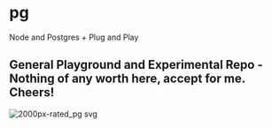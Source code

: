 # pg
Node and Postgres + Plug and Play

## General Playground and Experimental Repo - Nothing of any worth here, accept for me. Cheers!

![2000px-rated_pg svg](https://user-images.githubusercontent.com/993459/52883968-422ecd00-3132-11e9-9b2d-12ff22d15958.png)
